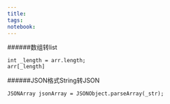 ```yaml
---
title: 
tags: 
notebook: 
---
```


######数组转list
```
int _length = arr.length;
arr[_length]
```
######JSON格式String转JSON
```
JSONArray jsonArray = JSONObject.parseArray(_str);
```